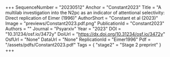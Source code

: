 +++
SequenceNumber = "20230512"
Anchor = "Constant2023"
Title = "A multilab investigation into the N2pc as an indicator of attentional selectivity: Direct replication of Eimer (1996)"
AuthorShort = "Constant et al (2023)"
Image = "previews/Constant2023.pdf.png"
PublicationId = "Constant2023"
Authors = ""
Journal = "Psyarxiv"
Year = "2023"
DOI = "10.31234/osf.io/3472y"
DoiUrl = "https://dx.doi.org/10.31234/osf.io/3472y"
OsfUrl = "None"
DataUrl = "None"
ReplicationId = "Eimer1996"
Pdf = "/assets/pdfs/Constant2023.pdf"
Tags = { "stage2" = "Stage 2 preprint" }
+++